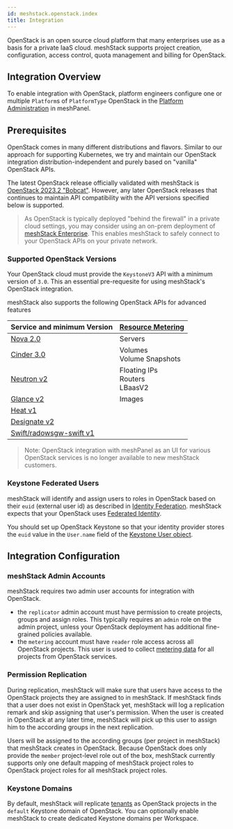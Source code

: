```yaml
---
id: meshstack.openstack.index
title: Integration
---
```


OpenStack is an open source cloud platform that many enterprises use as a basis for a private IaaS cloud.
meshStack supports project creation, configuration, access control, quota management and billing for OpenStack.

## Integration Overview

To enable integration with OpenStack, platform engineers configure one or multiple `Platform`s of `PlatformType` OpenStack in the [Platform Administration](./administration.platforms.md) in meshPanel.

## Prerequisites

OpenStack comes in many different distributions and flavors. Similar to our approach for supporting Kubernetes,
we try and maintain our OpenStack integration distribution-independent and purely based on "vanilla" OpenStack APIs.

The latest OpenStack release officially validated with meshStack is [OpenStack 2023.2 "Bobcat"](https://docs.openstack.org/2023.2/).
However, any later OpenStack releases that continues to maintain API compatibility with the API versions specified below is supported.

> As OpenStack is typically deployed "behind the firewall" in a private cloud settings, you may consider using an on-prem deployment of
> [meshStack Enterprise](./meshstack.managed-service.md). This enables meshStack to safely connect to your OpenStack APIs on your private network.

### Supported OpenStack Versions

Your OpenStack cloud must provide the `KeystoneV3` API with a minimum version of `3.0`.
This an essential pre-requesite for using meshStack's OpenStack integration.

meshStack also supports the following OpenStack APIs for advanced features

| Service and minimum Version                                                                  | [Resource Metering](./meshstack.openstack.metering.md) |
| -------------------------------------------------------------------------------------------- | ------------------------------------------------------ |
| [Nova 2.0](https://docs.openstack.org/nova/latest/reference/api-microversion-history.html)   | Servers                                                |
| [Cinder 3.0](https://docs.openstack.org/api-ref/block-storage/api_microversion_history.html) | Volumes<br>Volume Snapshots                            |
| [Neutron v2](https://docs.openstack.org/api-ref/network/v2/index.html#api-versions)          | Floating IPs<br>Routers<br>LBaasV2                     |
| [Glance v2](https://docs.openstack.org/api-ref/image/v2/index.html)                          | Images                                                 |
| [Heat v1](https://docs.openstack.org/api-ref/orchestration/v1/index.html#list-versions)      |                                                        |
| [Designate v2](https://docs.openstack.org/api-ref/dns/dns-api-v2-index.html)                 |                                                        |
| [Swift/radowsgw-swift v1](https://docs.openstack.org/api-ref/object-store/)                  |                                                        |

> Note: OpenStack integration with meshPanel as an UI for various OpenStack services is no longer available to new meshStack customers.

### Keystone Federated Users

meshStack will identify and assign users to roles in OpenStack based on their `euid` (external user id) as described in [Identity Federation](meshstack.identity-federation.md#externally-provisioned-identities).
meshStack expects that your OpenStack uses [Federated Identity](https://docs.openstack.org/keystone/2023.2/admin/federation/federated_identity.html). 

You should set up OpenStack Keystone so that your identity provider stores the `euid` value in the `User.name` field of the [Keystone User object](https://docs.openstack.org/api-ref/identity/v3/?expanded=list-users-detail,show-user-details-detail#show-user-details). 

## Integration Configuration

### meshStack Admin Accounts

meshStack requires two admin user accounts for integration with OpenStack. 

- the `replicator` admin account must have permission to create projects, groups and assign roles. This typically requires an `admin` role on the admin project, unless your OpenStack deployment has additional fine-grained policies available.
- the `metering` account must have `reader` role access across all OpenStack projects. This user is used to collect [metering data](./meshstack.openstack.metering.md) for all projects from OpenStack services.

### Permission Replication

During replication, meshStack will make sure that users have access to the OpenStack projects they are assigned to in meshStack.
If meshStack finds that a user does not exist in OpenStack yet, meshStack will log a replication remark and skip assigning that user's permission. 
When the user is created in OpenStack at any later time, meshStack will pick up this user to assign him to the according groups in the next replication.

Users will be assigned to the according groups (per project in meshStack) that meshStack creates in OpenStack.
Because OpenStack does only provide the `member` project-level role out of the box, meshStack currently supports only one default mapping of meshStack project roles to OpenStack project roles for all meshStack project roles.

### Keystone Domains

By default, meshStack will replicate [tenants](./meshcloud.tenant.md) as OpenStack projects in the `default` Keystone domain of OpenStack. You can optionally enable meshStack to create dedicated Keystone domains per Workspace.
